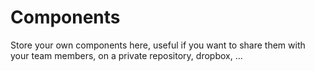 # Components

Store your own components here,
useful if you want to share them with your team members,
 on a private repository, dropbox, …
